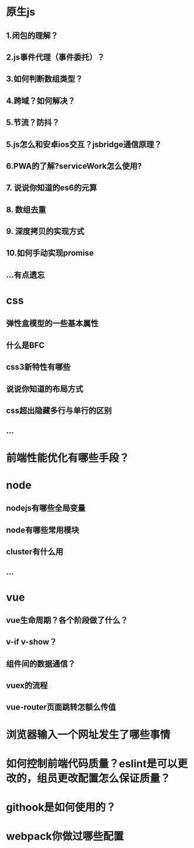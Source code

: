 # 原生js

## 1.闭包的理解？
## 2.js事件代理（事件委托）？
## 3.如何判断数组类型？
## 4.跨域？如何解决？
## 5.节流？防抖？
## 5.js怎么和安卓ios交互？jsbridge通信原理？
## 6.PWA的了解?serviceWork怎么使用?
## 7. 说说你知道的es6的元算
## 8. 数组去重
## 9. 深度拷贝的实现方式
## 10.如何手动实现promise
## ...有点遗忘



# css 
## 弹性盒模型的一些基本属性
## 什么是BFC
## css3新特性有哪些
## 说说你知道的布局方式
## css超出隐藏多行与单行的区别
## ...

# 前端性能优化有哪些手段？

# node
## nodejs有哪些全局变量
## node有哪些常用模块
## cluster有什么用
## ...

# vue
## vue生命周期？各个阶段做了什么？
## v-if v-show？
## 组件间的数据通信？
## vuex的流程
## vue-router页面跳转怎额么传值

# 浏览器输入一个网址发生了哪些事情

# 如何控制前端代码质量？eslint是可以更改的，组员更改配置怎么保证质量？

# githook是如何使用的？

# webpack你做过哪些配置